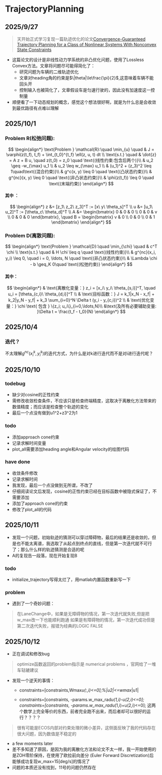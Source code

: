 # TrajectoryPlanning
## 2025/9/27
>天开始正式学习复现一篇轨迹优化的论文[Convergence-Guaranteed Trajectory Planning for a Class of Nonlinear Systems With Nonconvex State Constraints](https://ieeexplore.ieee.org/document/9627774/)
- 这篇论文的设计是非线性动力学系统的非凸优化问题，使用了Lossless Convex方法。文章将问题尽可能得简化了：
    - 研究问题为车辆的二维轨迹优化
    - 文章对heading角的约束是$\|theta|\le\frac{\pi}{2}$,这意味着车辆不能回头开
    - 控制输入也被简化了，文章假设车是匀速行驶的，因此没有加速度这一控制量
- 顺便看了一下动态规划的概念，感觉这个想法很好啊，就是为什么总是会收敛到最优路径有点难以理解
## 2025/10/1
### Problem R(松弛问题):
$$
\begin{align*}
\text{Problem } \mathcal{R}:\quad \min_{u} \quad & J = \varphi(z(t_f), t_f) + \int_{t_0}^{t_f} \ell(z, u, t)  dt \\
\text{s.t.} \quad & \dot{z} = A z + B u, \quad z(t_0) = z_0 \quad \text{(线性约束:包含后两个)}\\
& u_2 \geq -w_{\max} u_1 \\
& u_2 \leq w_{\max} u_1 \\
& (u_1)^2 + (z_3)^2 \leq 1\quad\text{(混合约束)}\\
& g^c(x, y) \leq 0 \quad \text{(凸状态约束)}\\
& g^{nc}(x, y) \leq 0 \quad \text{(非凸状态约束)}\\
& \phi(z(t_f)) \leq 0 \quad \text{(末端约束)}
\end{align*}
$$
#### 其中 ：
$$
\begin{align*}
z &= [z_1\ z_2\ z_3]^T := [x\ y\ \theta_s]^T \\
u &= [u_1\ u_2]^T := [\theta_c\ \theta_d]^T \\
A &= \begin{bmatrix}
0 & 0 & 0 \\
0 & 0 & v \\
0 & 0 & 0 
\end{bmatrix}, \quad 
B = \begin{bmatrix}
v & 0 \\
0 & 0 \\
0 & 1 
\end{bmatrix}
\end{align*}
$$

### Problem D(离散问题):
$$
\begin{align*}
\text{Problem } \mathcal{D}:\quad \min_{\chi} \quad & c^T \chi \\
\text{s.t.} \quad & H \chi \leq q \quad \text{(线性约束)}\\
& g^{nc}(x_i, y_i) \leq 0, \quad i = 0, \ldots, N \quad \text{(非凸状态约束)}\\
& \Lambda \chi - b \geq_K 0\quad \text{(松弛约束)}
\end{align*}
$$
#### 其中：
$$
\begin{align*}
& \text{离散化变量：} z_i = [x_i\ y_i\ \theta_{s,i}]^T, \quad u_i = [\theta_{c,i}\ \theta_{d,i}]^T \\
& \text{目标函数：} J = k_1|x_N - x_f| + k_2|y_N - y_f| + k_3 \sum_{i=0}^N \Delta t (y_i - y_{c,i})^2 \\
& \text{优化变量：} \chi \text{ 包含 } \{z_i; u_i\}_{i=0,\ldots,N}\\
&\text{及所有必要辅助变量: }\Delta t = \frac{t_f - t_0}{N}
\end{align*}
$$

## 2025/10/4
### 迭代？
不太理解$g^{nc}(x^k_i,y^k_i)$的迭代方式，为什么是对k进行迭代而不是对i进行迭代呢？


## 2025/10/10
### todebug
- 缺少对cosine的正性约束
- 需修改收敛检查条件，不应该只是检查终端精度，这取决于离散化方法带来的数值精度；而应该是检查整个轨迹的变化
- 最后一个点没有做到u1^2+z3^2为1
### todo 
- 添加approach cone约束
- 记录求解时间变量
- plot_all需要添加heading angle和Angular velocity的绘图代码
### have done
- 收敛条件修改
- 记录求解时间
- 我发现，最后一个点没做到无所谓，不改了
- 仔细阅读论文后发现，cosine的正性约束已经在目标函数中被隐式保证了，不需要添加
- 添加了approach cone的约束
- 修改了plot_all的代码

## 2025/10/11
- 发现一个问题，初始轨迹的猜测可以穿过障碍物，最后的结果还是收敛的，但是也不能太离谱，我选取了从起点到终点的直线，但是第一次迭代就不可行了；那么什么样的轨迹猜测是合适的呢
- A的复现告一段落，现在开始复现B
### todo
- initialize_trajectory写得太烂了，用matlab内置函数重新写一下
### problem
- 遇到了一个奇妙问题：
> 在LaneChange中，如果是无障碍物的情况，第一次迭代就失败,但是把w_max改一下也能顺利跑通
> 如果是有障碍物的情况，第一次迭代成功但是第二次迭代失败，报错为经典的LOGIC FALSE

## 2025/10/12
- 正在调试和修改bug
> optimize函数返回的problem指示是 numerical problems ，官网给了一堆车轱辘建议

- 发现一个逆天的事情：
  - constraints=[constraints,Wmax*u(:,i)<=0];%|u2|<=wmax*|u1|
  
  - constraints=[constraints, -params.w_max_rad*u(1,i)-u(2,i)<=0];
    constraints=[constraints, -params.w_max_rad*u(1,i)+u(2,i)<=0];
这两个数学上完全等价的东西，前者完全跑不出来，而后者却可以很好的运行？？？？
> 很有可能是ECOS内部对约束处理的微小差异，这侧面反映了我的代码存在很大问题，因为数值是不稳定的


- a few moments later
- 差不多知道了原因，是因为我的离散化方法和论文不太一样，我一开始使用的是ZOH零阶保持，在使用了欧拉前向差分 (Euler Forward Discretization)后能够成功复现w_max=15[deg/s]的情况了
- 问题的本质还没有找到，11号的问题仍然存在

